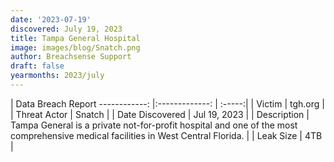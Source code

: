 ```yaml
---
date: '2023-07-19'
discovered: July 19, 2023
title: Tampa General Hospital
image: images/blog/Snatch.png
author: Breachsense Support
draft: false
yearmonths: 2023/july
---
```



| Data Breach Report
------------:     |:-------------:    | :-----:|
| Victim      | tgh.org      | 
| Threat Actor      | Snatch      | 
| Date Discovered      | Jul 19, 2023      | 
| Description      | Tampa General is a private not-for-profit hospital and one of the most comprehensive medical facilities in West Central Florida.      | 
| Leak Size      | 4TB      | 

